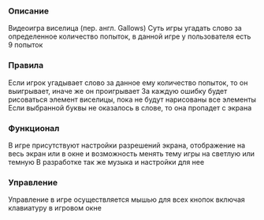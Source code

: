 ### Описание
Видеоигра виселица (пер. англ. Gallows) Суть игры угадать слово за определенное количество попыток, в данной игре у пользователя есть 9 попыток
### Правила
Если игрок угадывает слово за данное ему количество попыток, то он выигрывает, иначе же он проигрывает
За каждую ошибку будет рисоваться элемент виселицы, пока не будут нарисованы все элементы Если выбранной буквы не оказалось в слове, то она пропадет с экрана
### Функционал
В игре присутствуют настройки разрешений экрана, отображение на весь экран или в окне и возможность менять тему игры на светлую или темную
В разработке так же музыка и настройки для нее
### Управление
Управление в игре осуществляется мышью для всех кнопок включая клавиатуру в игровом окне
